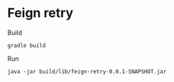 # Feign retry

Build

```gradle build```

Run

```java -jar build/lib/feign-retry-0.0.1-SNAPSHOT.jar```